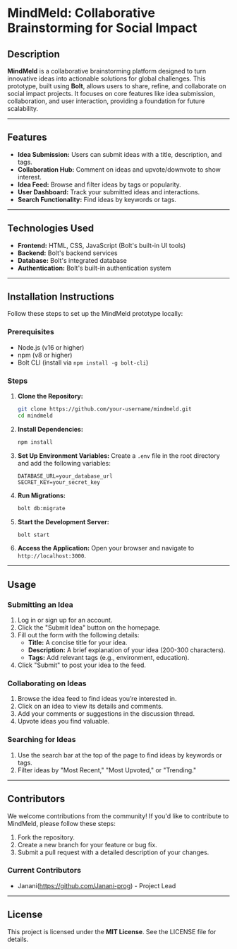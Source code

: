 # MindMeld: Collaborative Brainstorming for Social Impact

## Description
**MindMeld** is a collaborative brainstorming platform designed to turn innovative ideas into actionable solutions for global challenges. This prototype, built using **Bolt**, allows users to share, refine, and collaborate on social impact projects. It focuses on core features like idea submission, collaboration, and user interaction, providing a foundation for future scalability.

---

## Features
- **Idea Submission:** Users can submit ideas with a title, description, and tags.
- **Collaboration Hub:** Comment on ideas and upvote/downvote to show interest.
- **Idea Feed:** Browse and filter ideas by tags or popularity.
- **User Dashboard:** Track your submitted ideas and interactions.
- **Search Functionality:** Find ideas by keywords or tags.

---

## Technologies Used
- **Frontend:** HTML, CSS, JavaScript (Bolt's built-in UI tools)
- **Backend:** Bolt's backend services
- **Database:** Bolt's integrated database
- **Authentication:** Bolt's built-in authentication system

---

## Installation Instructions
Follow these steps to set up the MindMeld prototype locally:

### Prerequisites
- Node.js (v16 or higher)
- npm (v8 or higher)
- Bolt CLI (install via `npm install -g bolt-cli`)

### Steps
1. **Clone the Repository:**
   ```bash
   git clone https://github.com/your-username/mindmeld.git
   cd mindmeld
   ```

2. **Install Dependencies:**
   ```bash
   npm install
   ```

3. **Set Up Environment Variables:**
   Create a `.env` file in the root directory and add the following variables:
   ```
   DATABASE_URL=your_database_url
   SECRET_KEY=your_secret_key
   ```

4. **Run Migrations:**
   ```bash
   bolt db:migrate
   ```

5. **Start the Development Server:**
   ```bash
   bolt start
   ```

6. **Access the Application:**
   Open your browser and navigate to `http://localhost:3000`.

---

## Usage
### Submitting an Idea
1. Log in or sign up for an account.
2. Click the "Submit Idea" button on the homepage.
3. Fill out the form with the following details:
   - **Title:** A concise title for your idea.
   - **Description:** A brief explanation of your idea (200-300 characters).
   - **Tags:** Add relevant tags (e.g., environment, education).
4. Click "Submit" to post your idea to the feed.

### Collaborating on Ideas
1. Browse the idea feed to find ideas you’re interested in.
2. Click on an idea to view its details and comments.
3. Add your comments or suggestions in the discussion thread.
4. Upvote ideas you find valuable.

### Searching for Ideas
1. Use the search bar at the top of the page to find ideas by keywords or tags.
2. Filter ideas by "Most Recent," "Most Upvoted," or "Trending."

---

## Contributors
We welcome contributions from the community! If you'd like to contribute to MindMeld, please follow these steps:
1. Fork the repository.
2. Create a new branch for your feature or bug fix.
3. Submit a pull request with a detailed description of your changes.

### Current Contributors
- Janani(https://github.com/Janani-prog) - Project Lead

---

## License
This project is licensed under the **MIT License**. See the LICENSE file for details.
